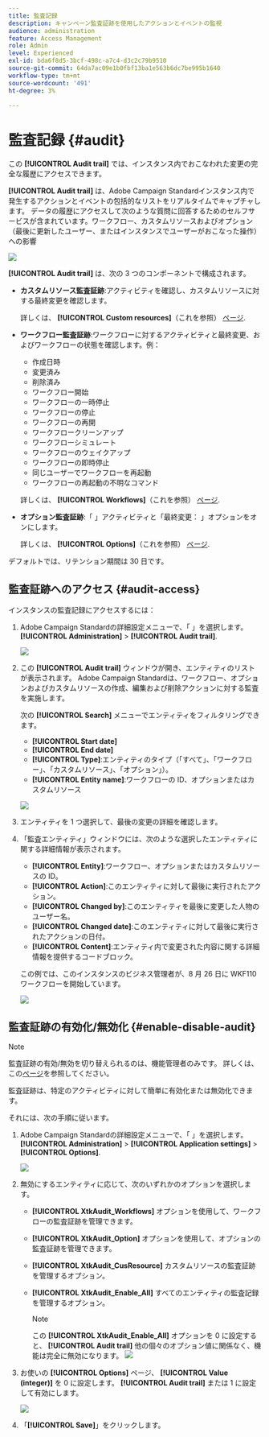 ```yaml
---
title: 監査記録
description: キャンペーン監査証跡を使用したアクションとイベントの監視
audience: administration
feature: Access Management
role: Admin
level: Experienced
exl-id: bda6f8d5-3bcf-498c-a7c4-d3c2c79b9510
source-git-commit: 64da7ac09e1b0fbf13ba1e563b6dc7be995b1640
workflow-type: tm+mt
source-wordcount: '491'
ht-degree: 3%

---
```


# 監査記録 {#audit}

この **[!UICONTROL Audit trail]** では、インスタンス内でおこなわれた変更の完全な履歴にアクセスできます。

**[!UICONTROL Audit trail]** は、Adobe Campaign Standardインスタンス内で発生するアクションとイベントの包括的なリストをリアルタイムでキャプチャします。 データの履歴にアクセスして次のような質問に回答するためのセルフサービスが含まれています。ワークフロー、カスタムリソースおよびオプション（最後に更新したユーザー、またはインスタンスでユーザーがおこなった操作）への影響

![](assets/audit-trail.png)

**[!UICONTROL Audit trail]** は、次の 3 つのコンポーネントで構成されます。

* **カスタムリソース監査証跡**:アクティビティを確認し、カスタムリソースに対する最終変更を確認します。

   詳しくは、 **[!UICONTROL Custom resources]**（これを参照） [ページ](../../developing/using/key-steps-to-add-a-resource.md).

* **ワークフロー監査証跡**:ワークフローに対するアクティビティと最終変更、およびワークフローの状態を確認します。例：

   * 作成日時
   * 変更済み
   * 削除済み
   * ワークフロー開始
   * ワークフローの一時停止
   * ワークフローの停止
   * ワークフローの再開
   * ワークフロークリーンアップ
   * ワークフローシミュレート
   * ワークフローのウェイクアップ
   * ワークフローの即時停止
   * 同じユーザーでワークフローを再起動
   * ワークフローの再起動の不明なコマンド

   詳しくは、 **[!UICONTROL Workflows]**（これを参照） [ページ](../../automating/using/get-started-workflows.md).

* **オプション監査証跡**:「 」アクティビティと「最終変更： 」オプションをオンにします。

   詳しくは、 **[!UICONTROL Options]**（これを参照） [ページ](../../administration/using/about-campaign-standard-settings.md).

デフォルトでは、リテンション期間は 30 日です。

## 監査証跡へのアクセス {#audit-access}

インスタンスの監査記録にアクセスするには：

1. Adobe Campaign Standardの詳細設定メニューで、「 」を選択します。 **[!UICONTROL Administration]** > **[!UICONTROL Audit trail]**.

   ![](assets/audit-trail.png)

1. この **[!UICONTROL Audit trail]** ウィンドウが開き、エンティティのリストが表示されます。 Adobe Campaign Standardは、ワークフロー、オプションおよびカスタムリソースの作成、編集および削除アクションに対する監査を実施します。

   次の **[!UICONTROL Search]** メニューでエンティティをフィルタリングできます。

   * **[!UICONTROL Start date]**
   * **[!UICONTROL End date]**
   * **[!UICONTROL Type]**:エンティティのタイプ（「すべて」、「ワークフロー」、「カスタムリソース」、「オプション」）。
   * **[!UICONTROL Entity name]**:ワークフローの ID、オプションまたはカスタムリソース

   ![](assets/audit-trail_2.png)

1. エンティティを 1 つ選択して、最後の変更の詳細を確認します。

1. 「監査エンティティ」ウィンドウには、次のような選択したエンティティに関する詳細情報が表示されます。

   * **[!UICONTROL Entity]**:ワークフロー、オプションまたはカスタムリソースの ID。
   * **[!UICONTROL Action]**:このエンティティに対して最後に実行されたアクション。
   * **[!UICONTROL Changed by]**:このエンティティを最後に変更した人物のユーザー名。
   * **[!UICONTROL Changed date]**:このエンティティに対して最後に実行されたアクションの日付。
   * **[!UICONTROL Content]**:エンティティ内で変更された内容に関する詳細情報を提供するコードブロック。

   この例では、このインスタンスのビジネス管理者が、8 月 26 日に WKF110 ワークフローを開始しています。

   ![](assets/audit-trail_3.png)

## 監査証跡の有効化/無効化 {#enable-disable-audit}

>[!NOTE]
>
> 監査証跡の有効/無効を切り替えられるのは、機能管理者のみです。 詳しくは、この[ページ](../../administration/using/users-management.md#functional-administrators)を参照してください。

監査証跡は、特定のアクティビティに対して簡単に有効化または無効化できます。

それには、次の手順に従います。

1. Adobe Campaign Standardの詳細設定メニューで、「 」を選択します。 **[!UICONTROL Administration]** > **[!UICONTROL Application settings]** > **[!UICONTROL Options]**.

   ![](assets/audit-trail_4.png)

1. 無効にするエンティティに応じて、次のいずれかのオプションを選択します。

   * **[!UICONTROL XtkAudit_Workflows]** オプションを使用して、ワークフローの監査証跡を管理できます。
   * **[!UICONTROL XtkAudit_Option]** オプションを使用して、オプションの監査証跡を管理できます。
   * **[!UICONTROL XtkAudit_CusResource]** カスタムリソースの監査証跡を管理するオプション。
   * **[!UICONTROL XtkAudit_Enable_All]** すべてのエンティティの監査記録を管理するオプション。

      >[!NOTE]
      >
      >この **[!UICONTROL XtkAudit_Enable_All]** オプションを 0 に設定すると、 **[!UICONTROL Audit trail]** 他の個々のオプション値に関係なく、機能は完全に無効になります。
   ![](assets/audit-trail_5.png)

1. お使いの **[!UICONTROL Options]** ページ、 **[!UICONTROL Value (integer)]** を 0 に設定します。 **[!UICONTROL Audit trail]** または 1 に設定して有効にします。

   ![](assets/audit-trail_6.png)

1. 「**[!UICONTROL Save]**」をクリックします。
